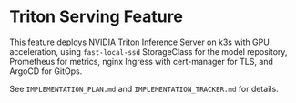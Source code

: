 # Triton Serving Feature

This feature deploys NVIDIA Triton Inference Server on k3s with GPU acceleration, using `fast-local-ssd` StorageClass for the model repository, Prometheus for metrics, nginx Ingress with cert-manager for TLS, and ArgoCD for GitOps.

See `IMPLEMENTATION_PLAN.md` and `IMPLEMENTATION_TRACKER.md` for details.
